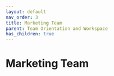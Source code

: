 ```yaml
---
layout: default
nav_order: 3
title: Marketing Team
parent: Team Orientation and Workspace
has_children: true
---
```


# Marketing Team
